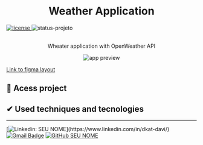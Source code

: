 <h1 align="center">Weather Application</h1>

<div style="display: inline_block">
    <a href="https://github.com/dkat-davi/Mario-Game/blob/main/LICENSE" target="_blank">
        <img src="https://img.shields.io/badge/license-MIT-blue" alt="license">
    </a>
    <img src="https://img.shields.io/badge/STATUS-DEVELOPING-GREEN" alt="status-projeto">
<div>

<br>
<div align="center">
    <p>Wheater application with OpenWeather API</p>
    <img max-height="400em" src="" alt="app preview">
</div>

<a href="https://www.figma.com/file/3BPhbZDNgfrLpZA6n9lRsl/Weather-App?node-id=0%3A1&t=jIkdcq5ViBBH7ZMn-1">Link to figma layout</a>

<h2>&#X1F4C1 Acess project</h2>
<p></p>

<h2>&#X2714 Used techniques and tecnologies</h2>

<hr>

<div style="display: inline_block">
          
[![Linkedin: SEU NOME](https://img.shields.io/badge/-dkatdavi-blue?style=flat-square&logo=Linkedin&logoColor=white&link=(https://www.linkedin.com/in/dkat-davi/))](https://www.linkedin.com/in/dkat-davi/)
[![Gmail Badge](https://img.shields.io/badge/-dkatdavi@gmail.com-006bed?style=flat-square&logo=Gmail&logoColor=white&link=mailto:dkatdavi@gmail.com)](mailto:dkatdavi@gmail.com)
[![GitHub SEU NOME](https://img.shields.io/github/followers/dkat-davi?label=follow&style=social)](https://github.com/dkat-davi)
</div>
